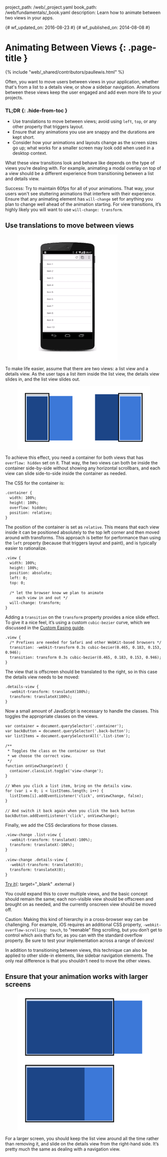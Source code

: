project_path: /web/_project.yaml
book_path: /web/fundamentals/_book.yaml
description: Learn how to animate between two views in your apps.

{# wf_updated_on: 2016-08-23 #}
{# wf_published_on: 2014-08-08 #}

# Animating Between Views {: .page-title }

{% include "web/_shared/contributors/paullewis.html" %}

Often, you want to move users between views in your application, whether that's from a list to a details view, or show a sidebar navigation. Animations between these views keep the user engaged and add even more life to your projects.

### TL;DR {: .hide-from-toc }
* Use translations to move between views; avoid using `left`, `top`, or any other property that triggers layout.
* Ensure that any animations you use are snappy and the durations are kept short.
* Consider how your animations and layouts change as the screen sizes go up; what works for a smaller screen may look odd when used in a desktop context.

What these view transitions look and behave like depends on the type of views you’re dealing with. For example, animating a modal overlay on top of a view should be a different experience from transitioning between a list and details view.

Success: Try to maintain 60fps for all of your animations. That way, your users won't see stuttering animations that interfere with their experience. Ensure that any animating element has `will-change` set for anything you plan to change well ahead of the animation starting. For view transitions, it’s highly likely you will want to use `will-change: transform`.

## Use translations to move between views

<div class="attempt-left">
  <figure>
    <img src="images/view-translate.gif" alt="Translating between two views" />
  </figure>
</div>

To make life easier, assume that there are two views: a list view and a details view. As the user taps a list item inside the list view, the details view slides in, and the list view slides out.

<div style="clear:both;"></div>

<div class="attempt-right">
  <figure>
    <img src="images/container-two-views.svg" alt="View hierarchy." />
  </figure>
</div>

To achieve this effect, you need a container for both views that has `overflow: hidden` set on it. That way, the two views can both be inside the container side-by-side without showing any horizontal scrollbars, and each view can slide side-to-side inside the container as needed.

<div style="clear:both;"></div>

The CSS for the container is:


    .container {
      width: 100%;
      height: 100%;
      overflow: hidden;
      position: relative;
    }
    

The position of the container is set as `relative`. This means that each view inside it can be positioned absolutely to the top left corner and then moved around with transforms. This approach is better for performance than using the `left` property (because that triggers layout and paint), and is typically easier to rationalize.


    .view {
      width: 100%;
      height: 100%;
      position: absolute;
      left: 0;
      top: 0;
    
      /* let the browser know we plan to animate
         each view in and out */
      will-change: transform;
    }
    

Adding a `transition` on the `transform` property provides a nice slide effect. To give it a nice feel, it’s using a custom `cubic-bezier` curve, which we discussed in the [Custom Easing guide](custom-easing).


    .view {
      /* Prefixes are needed for Safari and other WebKit-based browsers */
      transition: -webkit-transform 0.3s cubic-bezier(0.465, 0.183, 0.153, 0.946);
      transition: transform 0.3s cubic-bezier(0.465, 0.183, 0.153, 0.946);
    }
    

The view that is offscreen should be translated to the right, so in this case the details view needs to be moved:


    .details-view {
      -webkit-transform: translateX(100%);
      transform: translateX(100%);
    }
    

Now a small amount of JavaScript is necessary to handle the classes. This toggles the appropriate classes on the views.


    var container = document.querySelector('.container');
    var backButton = document.querySelector('.back-button');
    var listItems = document.querySelectorAll('.list-item');
    
    /**
     * Toggles the class on the container so that
     * we choose the correct view.
     */
    function onViewChange(evt) {
      container.classList.toggle('view-change');
    }
    
    // When you click a list item, bring on the details view.
    for (var i = 0; i < listItems.length; i++) {
      listItems[i].addEventListener('click', onViewChange, false);
    }
    
    // And switch it back again when you click the back button
    backButton.addEventListener('click', onViewChange);
    

Finally, we add the CSS declarations for those classes.


    .view-change .list-view {
      -webkit-transform: translateX(-100%);
      transform: translateX(-100%);
    }
    
    .view-change .details-view {
      -webkit-transform: translateX(0);
      transform: translateX(0);
    }
    
[Try it](https://googlesamples.github.io/web-fundamentals/fundamentals/design-and-ui/animations/inter-view-animation.html){: target="_blank" .external }

You could expand this to cover multiple views, and the basic concept should remain the same; each non-visible view should be offscreen and brought on as needed, and the currently onscreen view should be moved off.

Caution: Making this kind of hierarchy in a cross-browser way can be challenging. For example, iOS requires an additional CSS property, <code>-webkit-overflow-scrolling: touch</code>, to "reenable" fling scrolling, but you don’t get to control which axis that’s for, as you can with the standard overflow property. Be sure to test your implementation across a range of devices!

In addition to transitioning between views, this technique can also be applied to other slide-in elements, like sidebar navigation elements. The only real difference is that you shouldn’t need to move the other views.

## Ensure that your animation works with larger screens

<div class="attempt-right">
  <figure>
    <img src="images/container-two-views-ls.svg" alt="View hierarchy on a large screen." />
  </figure>
</div>

For a larger screen, you should keep the list view around all the time rather than removing it, and slide on the details view from the right-hand side. It’s pretty much the same as dealing with a navigation view.





